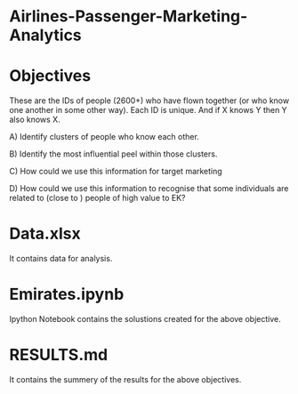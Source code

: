 # Airlines-Passenger-Marketing-Analytics 

# Objectives
These are the IDs of people (2600+) who have flown together (or who know one another in some other way). Each ID is unique. And if X knows Y then Y also knows X.

A) Identify clusters of people who know each other.

B) Identify the most influential peel within those clusters.

C) How could we use this information for target marketing

D) How could we use this information to recognise that some individuals are related to (close to ) people of high value to EK?

# Data.xlsx
It contains data for analysis.

# Emirates.ipynb
Ipython Notebook contains the solustions created for the above objective.

# RESULTS.md
It contains the summery of the results for the above objectives.

